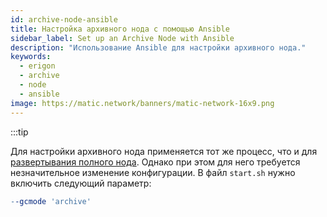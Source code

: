 ```yaml
---
id: archive-node-ansible
title: Настройка архивного нода с помощью Ansible
sidebar_label: Set up an Archive Node with Ansible
description: "Использование Ansible для настройки архивного нода."
keywords:
  - erigon
  - archive
  - node
  - ansible
image: https://matic.network/banners/matic-network-16x9.png
---
```


:::tip

Для настройки архивного нода применяется тот же процесс, что и для <ins>развертывания полного нода</ins>. Однако при этом для него требуется незначительное изменение конфигурации. В файл `start.sh` нужно включить следующий параметр:

```makefile
--gcmode 'archive'
```
